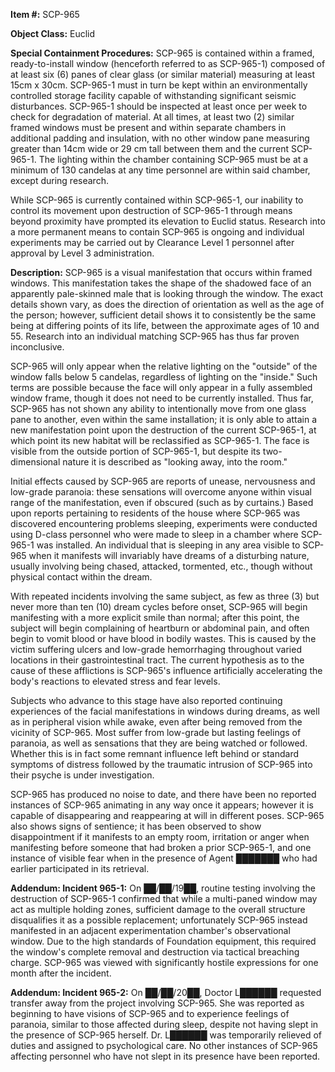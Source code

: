 **Item #:** SCP-965

**Object Class:** Euclid

**Special Containment Procedures:** SCP-965 is contained within a framed, ready-to-install window (henceforth referred to as SCP-965-1) composed of at least six (6) panes of clear glass (or similar material) measuring at least 15cm x 30cm. SCP-965-1 must in turn be kept within an environmentally controlled storage facility capable of withstanding significant seismic disturbances. SCP-965-1 should be inspected at least once per week to check for degradation of material. At all times, at least two (2) similar framed windows must be present and within separate chambers in additional padding and insulation, with no other window pane measuring greater than 14cm wide or 29 cm tall between them and the current SCP-965-1. The lighting within the chamber containing SCP-965 must be at a minimum of 130 candelas at any time personnel are within said chamber, except during research.

While SCP-965 is currently contained within SCP-965-1, our inability to control its movement upon destruction of SCP-965-1 through means beyond proximity have prompted its elevation to Euclid status. Research into a more permanent means to contain SCP-965 is ongoing and individual experiments may be carried out by Clearance Level 1 personnel after approval by Level 3 administration.

**Description:** SCP-965 is a visual manifestation that occurs within framed windows. This manifestation takes the shape of the shadowed face of an apparently pale-skinned male that is looking through the window. The exact details shown vary, as does the direction of orientation as well as the age of the person; however, sufficient detail shows it to consistently be the same being at differing points of its life, between the approximate ages of 10 and 55. Research into an individual matching SCP-965 has thus far proven inconclusive.

SCP-965 will only appear when the relative lighting on the "outside" of the window falls below 5 candelas, regardless of lighting on the "inside." Such terms are possible because the face will only appear in a fully assembled window frame, though it does not need to be currently installed. Thus far, SCP-965 has not shown any ability to intentionally move from one glass pane to another, even within the same installation; it is only able to attain a new manifestation point upon the destruction of the current SCP-965-1, at which point its new habitat will be reclassified as SCP-965-1. The face is visible from the outside portion of SCP-965-1, but despite its two-dimensional nature it is described as "looking away, into the room."

Initial effects caused by SCP-965 are reports of unease, nervousness and low-grade paranoia: these sensations will overcome anyone within visual range of the manifestation, even if obscured (such as by curtains.) Based upon reports pertaining to residents of the house where SCP-965 was discovered encountering problems sleeping, experiments were conducted using D-class personnel who were made to sleep in a chamber where SCP-965-1 was installed. An individual that is sleeping in any area visible to SCP-965 when it manifests will invariably have dreams of a disturbing nature, usually involving being chased, attacked, tormented, etc., though without physical contact within the dream.

With repeated incidents involving the same subject, as few as three (3) but never more than ten (10) dream cycles before onset, SCP-965 will begin manifesting with a more explicit smile than normal; after this point, the subject will begin complaining of heartburn or abdominal pain, and often begin to vomit blood or have blood in bodily wastes. This is caused by the victim suffering ulcers and low-grade hemorrhaging throughout varied locations in their gastrointestinal tract. The current hypothesis as to the cause of these afflictions is SCP-965's influence artificially accelerating the body's reactions to elevated stress and fear levels.

Subjects who advance to this stage have also reported continuing experiences of the facial manifestations in windows during dreams, as well as in peripheral vision while awake, even after being removed from the vicinity of SCP-965. Most suffer from low-grade but lasting feelings of paranoia, as well as sensations that they are being watched or followed. Whether this is in fact some remnant influence left behind or standard symptoms of distress followed by the traumatic intrusion of SCP-965 into their psyche is under investigation.

SCP-965 has produced no noise to date, and there have been no reported instances of SCP-965 animating in any way once it appears; however it is capable of disappearing and reappearing at will in different poses. SCP-965 also shows signs of sentience; it has been observed to show disappointment if it manifests to an empty room, irritation or anger when manifesting before someone that had broken a prior SCP-965-1, and one instance of visible fear when in the presence of Agent ███████ who had earlier participated in its retrieval.

**Addendum: Incident 965-1:** On ██/██/19██, routine testing involving the destruction of SCP-965-1 confirmed that while a multi-paned window may act as multiple holding zones, sufficient damage to the overall structure disqualifies it as a possible replacement; unfortunately SCP-965 instead manifested in an adjacent experimentation chamber's observational window. Due to the high standards of Foundation equipment, this required the window's complete removal and destruction via tactical breaching charge. SCP-965 was viewed with significantly hostile expressions for one month after the incident.

**Addendum: Incident 965-2:** On ██/██/20██, Doctor L██████ requested transfer away from the project involving SCP-965. She was reported as beginning to have visions of SCP-965 and to experience feelings of paranoia, similar to those affected during sleep, despite not having slept in the presence of SCP-965 herself. Dr. L██████ was temporarily relieved of duties and assigned to psychological care. No other instances of SCP-965 affecting personnel who have not slept in its presence have been reported.